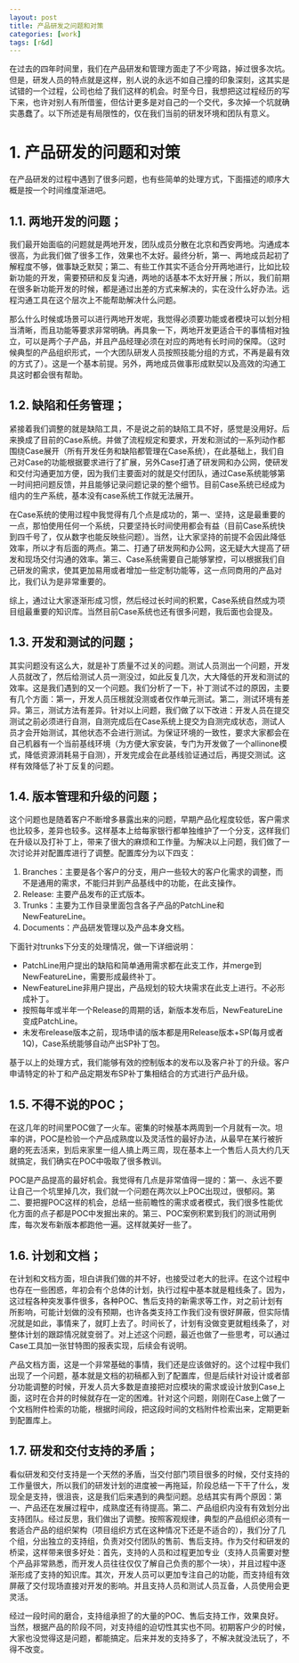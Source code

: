 ```yaml
---
layout: post
title: 产品研发之问题和对策
categories: [work]
tags: [r&d]
---
```


在过去的四年时间里，我们在产品研发和管理方面走了不少弯路，掉过很多次坑。但是，研发人员的特点就是这样，别人说的永远不如自己撞的印象深刻，这其实是试错的一个过程，公司也给了我们这样的机会。时至今日，我想把这过程经历的写下来，也许对别人有所借鉴，但估计更多是对自己的一个交代，多次掉一个坑就确实愚蠢了。以下所述是有局限性的，仅在我们当前的研发环境和团队有意义。
# 1.	产品研发的问题和对策 #
在产品研发的过程中遇到了很多问题，也有些简单的处理方式，下面描述的顺序大概是按一个时间维度渐进吧。
## 1.1.	两地开发的问题； ##
我们最开始面临的问题就是两地开发，团队成员分散在北京和西安两地。沟通成本很高，为此我们做了很多工作，效果也不太好。最终分析，第一、两地成员起初了解程度不够，做事缺乏默契；第二、有些工作其实不适合分开两地进行，比如比较新功能的开发，需要预研和反复沟通，两地的话基本不太好开展；所以，我们前期在很多新功能开发的时候，都是通过出差的方式来解决的，实在没什么好办法。远程沟通工具在这个层次上不能帮助解决什么问题。

那么什么时候或场景可以进行两地开发呢，我觉得必须要功能或者模块可以划分相当清晰，而且功能等要求非常明确。再具象一下，两地开发更适合干的事情相对独立，可以是两个子产品，并且产品经理必须在对应的两地有长时间的保障。（这时候典型的产品组织形式，一个大团队研发人员按照技能分组的方式，不再是最有效的方式了）。这是一个基本前提。另外，两地成员做事形成默契以及高效的沟通工具这时都会很有帮助。
## 1.2.	缺陷和任务管理； ##
紧接着我们调整的就是缺陷工具，不是说之前的缺陷工具不好，感觉是没用好。后来换成了目前的Case系统。并做了流程规定和要求，开发和测试的一系列动作都围绕Case展开（所有开发任务和缺陷都管理在Case系统），在此基础上，我们自己对Case的功能根据要求进行了扩展，另外Case打通了研发网和办公网，使研发和交付沟通更加方便，因为我们主要面对的就是交付团队，通过Case系统能够第一时间把问题反馈，并且能够记录问题记录的整个细节。目前Case系统已经成为组内的生产系统，基本没有case系统工作就无法展开。

在Case系统的使用过程中我觉得有几个点是成功的，第一、坚持，这是最重要的一点，那怕使用任何一个系统，只要坚持长时间使用都会有益（目前Case系统快到四千号了，仅从数字也能反映些问题）。当然，让大家坚持的前提不会因此降低效率，所以才有后面的两点。第二、打通了研发网和办公网，这无疑大大提高了研发和现场交付沟通的效率。第三、Case系统需要自己能够掌控，可以根据我们自己研发的需求，使其更加易用或者增加一些定制功能等，这一点同商用的产品对比，我们认为是非常重要的。

综上，通过让大家逐渐形成习惯，然后经过长时间的积累，Case系统自然成为项目组最重要的知识库。当然目前Case系统也还有很多问题，我后面也会提及。

## 1.3.	开发和测试的问题； ##
其实问题没有这么大，就是补丁质量不过关的问题。测试人员测出一个问题，开发人员就改了，然后给测试人员一测没过，如此反复几次，大大降低的开发和测试的效率。这是我们遇到的又一个问题。我们分析了一下，补丁测试不过的原因，主要有几个方面：第一，开发人员压根就没测或者仅作单元测试。第二，测试环境有差异。第三，测试方法有差异。针对以上问题，我们做了以下改进：开发人员在提交测试之前必须进行自测，自测完成后在Case系统上提交为自测完成状态，测试人员才会开始测试，其他状态不会进行测试。为保证环境的一致性，要求大家都会在自己机器有一个当前基线环境（为方便大家安装，专门为开发做了一个allinone模式，降低资源消耗易于自测），开发完成会在此基线验证通过后，再提交测试。这样有效降低了补丁反复的问题。

## 1.4.	版本管理和升级的问题； ##
这个问题也是随着客户不断增多暴露出来的问题，早期产品化程度较低，客户需求也比较多，差异也较多。这样基本上给每家银行都单独维护了一个分支，这样我们在升级以及打补丁上，带来了很大的麻烦和工作量。为解决以上问题，我们做了一次讨论并对配置库进行了调整。配置库分为以下四支：

1. Branches：主要是各个客户的分支，用户一些较大的客户化需求的调整，而不是通用的需求，不能归并到产品基线中的功能，在此支操作。
1. Release: 主要产品发布的正式版本。
1. Trunks：主要为工作目录里面包含各子产品的PatchLine和NewFeatureLine。
1. Documents：产品研发管理以及产品本身文档。

下面针对trunks下分支的处理情况，做一下详细说明：
 
- PatchLine用户提出的缺陷和简单通用需求都在此支工作，并merge到NewFeatureLine，需要形成最终补丁。
- NewFeatureLine非用户提出，产品规划的较大块需求在此支上进行。不必形成补丁。
- 按照每年或半年一个Release的周期的话，新版本发布后，NewFeatureLine变成PatchLine。
- 未发布release版本之前，现场申请的版本都是用Release版本+SP(每月或者1Q)，Case系统能够自动产出SP补丁包。

基于以上的处理方式，我们能够有效的控制版本的发布以及客户补丁的升级。客户申请特定的补丁和产品定期发布SP补丁集相结合的方式进行产品升级。

## 1.5.	不得不说的POC； ##
在这几年的时间里POC做了一火车。密集的时候基本两周到一个月就有一次。坦率的讲，POC是检验一个产品成熟度以及灵活性的最好办法，从最早在某行被折磨的死去活来，到后来家里一组人搞上两三周，现在基本上一个售后人员大约几天就搞定，我们确实在POC中吸取了很多教训。

POC是产品提高的最好机会。我觉得有几点是非常值得一提的：第一、永远不要让自己一个坑里掉几次，我们就一个问题在两次以上POC出现过，很郁闷。第二、要把握POC这样的机会，总结一些前瞻性的需求或者模式，我们很多性能优化方面的点子都是POC中发掘出来的。第三、POC案例积累到我们的测试用例库，每次发布新版本都跑他一遍。这样就美好一些了。

## 1.6.	计划和文档； ##
在计划和文档方面，坦白讲我们做的并不好，也接受过老大的批评。在这个过程中也存在一些困惑，年初会有个总体的计划，执行过程中基本就是粗线条了。因为，这过程各种突发事件很多，各种POC、售后支持的新需求等工作，对之前计划有所影响，可能计划做的没有预期，也许各类支持工作我们没有很好屏蔽，但实际情况就是如此，事情来了，就盯上去了。时间长了，计划有没做变更就粗线条了，对整体计划的跟踪情况就变弱了。对上述这个问题，最近也做了一些思考，可以通过Case工具加一张甘特图的报表实现，后续会有说明。

产品文档方面，这是一个非常基础的事情，我们还是应该做好的。这个过程中我们出现了一个问题，基本就是文档的初稿都入到了配置库，但是后续针对设计或者部分功能调整的时候，开发人员大多数是直接把对应模块的需求或设计放到Case上面，这时在合并的时候就存在一定的困难。针对这个问题，刚刚在Case上做了一个文档附件检索的功能，根据时间段，把这段时间的文档附件检索出来，定期更新到配置库上。

## 1.7.	研发和交付支持的矛盾； ##
看似研发和交付支持是一个天然的矛盾，当交付部门项目很多的时候，交付支持的工作量很大，所以我们的研发计划的进度被一再拖延，阶段总结一下干了什么，发现全是支持，很沮丧，这是我们后来遇到的典型问题。总结其实有两个原因：第一、产品还在发展过程中，成熟度还有待提高。第二、产品组织内没有有效划分出支持团队。经过反思，我们做出了调整。按照客观规律，典型的产品组织必须有一套适合产品的组织架构（项目组织方式在这种情况下还是不适合的），我们分了几个组，分出独立的支持组，负责对交付团队的售前、售后支持。作为交付和研发的桥梁，这样带来很多好处：首先，支持的人员和过程更加专业（支持人员需要对整个产品非常熟悉，而开发人员往往仅仅了解自己负责的那个一块），并且过程中逐渐形成了支持的知识库。其次，开发人员可以更加专注自己的功能，而支持组有效屏蔽了交付现场直接对开发的影响。并且支持人员和测试人员互备，人员使用会更灵活。

经过一段时间的磨合，支持组承担了的大量的POC、售后支持工作，效果良好。当然，根据产品的阶段不同，对支持组的迫切性其实也不同。初期客户少的时候，大家也没觉得这是问题，都能搞定。后来并发的支持多了，不解决就没法玩了，不得不改变。
